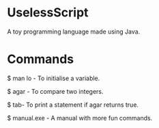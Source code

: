# UselessScript
A toy programming language made using Java.
# Commands
$ man lo - To initialise a variable.

$ agar - To compare two integers.

$ tab- To print a statement if agar returns true.

$ manual.exe - A manual with more fun commands.
